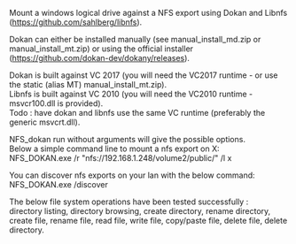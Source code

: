 Mount a windows logical drive against a NFS export using Dokan and Libnfs (https://github.com/sahlberg/libnfs).<br/>

Dokan can either be installed manually (see manual_install_md.zip or manual_install_mt.zip) or using the official installer (https://github.com/dokan-dev/dokany/releases).<br/>

Dokan is built against VC 2017 (you will need the VC2017 runtime - or use the static (alias MT) manual_install_mt.zip).<br/>
Libnfs is built against VC 2010 (you will need the VC2010 runtime - msvcr100.dll is provided).<br/>
Todo : have dokan and libnfs use the same VC runtime (preferably the generic msvcrt.dll).<br/>

NFS_dokan run without arguments will give the possible options.<br/>
Below a simple command line to mount a nfs export on X:<br/>
NFS_DOKAN.exe /r "nfs://192.168.1.248/volume2/public/" /l x<br/>

You can discover nfs exports on your lan with the below command:<br/>
NFS_DOKAN.exe /discover<br/>

The below file system operations have been tested successfully :<br/>
directory listing, directory browsing, create directory, rename directory, create file, rename file, read file, write file, copy/paste file, delete file, delete directory.


